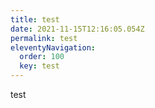 ```yaml
---
title: test
date: 2021-11-15T12:16:05.054Z
permalink: test
eleventyNavigation:
  order: 100
  key: test
---
```

test
